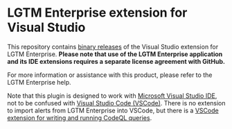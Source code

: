 # LGTM Enterprise extension for Visual Studio

This repository contains [binary releases](https://github.com/Semmle/lgtm-visualstudio-binaries/releases) of the Visual Studio extension for LGTM Enterprise. **Please note that use of the LGTM Enterprise application and its IDE extensions requires a separate license agreement with GitHub.**

For more information or assistance with this product, please refer to the LGTM Enterprise help.

Note that this plugin is designed to work with [Microsoft Visual Studio IDE](https://visualstudio.microsoft.com/), not to be confused with [Visual Studio Code (VSCode)](https://code.visualstudio.com/). There is no extension to import alerts from LGTM Enterprise into
VSCode, but there is a [VSCode extension for writing and running CodeQL queries](https://help.semmle.com/codeql/codeql-for-vscode.html).
